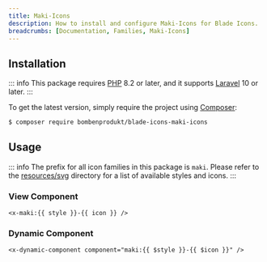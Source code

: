```yaml
---
title: Maki-Icons
description: How to install and configure Maki-Icons for Blade Icons.
breadcrumbs: [Documentation, Families, Maki-Icons]
---
```


## Installation

::: info
This package requires [PHP](https://www.php.net/) 8.2 or later, and it supports [Laravel](https://laravel.com/) 10 or later.
:::

To get the latest version, simply require the project using [Composer](https://getcomposer.org/):

```bash
$ composer require bombenprodukt/blade-icons-maki-icons
```

## Usage

::: info
The prefix for all icon families in this package is `maki`. Please refer to the [resources/svg](https://github.com/BombenProdukt/blade-icons-maki-icons/tree/main/resources/svg) directory for a list of available styles and icons.
:::

### View Component

```blade
<x-maki:{{ style }}-{{ icon }} />
```

### Dynamic Component

```blade
<x-dynamic-component component="maki:{{ $style }}-{{ $icon }}" />
```
